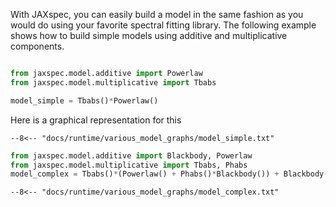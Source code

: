 With JAXspec, you can easily build a model in the same fashion as you would do using
your favorite spectral fitting library. The following example shows how to build simple
models using additive and multiplicative components.

```python

from jaxspec.model.additive import Powerlaw
from jaxspec.model.multiplicative import Tbabs

model_simple = Tbabs()*Powerlaw()
```

<!---
```python
import os 
print(os.listdir())
model_simple.export_to_mermaid(file='../docs/runtime/various_model_graphs/model_simple.txt')
```
-->

Here is a graphical representation for this 

``` mermaid
--8<-- "docs/runtime/various_model_graphs/model_simple.txt"
```

```python
from jaxspec.model.additive import Blackbody, Powerlaw
from jaxspec.model.multiplicative import Tbabs, Phabs
model_complex = Tbabs()*(Powerlaw() + Phabs()*Blackbody()) + Blackbody()
```

<!---
```python
import os 
print(os.listdir())
model_complex.export_to_mermaid(file='../docs/runtime/various_model_graphs/model_complex.txt')
```
-->

``` mermaid
--8<-- "docs/runtime/various_model_graphs/model_complex.txt"
```
